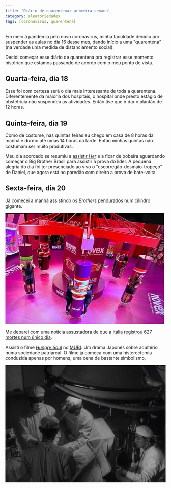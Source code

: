 ```yaml
---
title: 'Diário de quarentena: primeira semana'
category: aleatoriedades
tags: [coronavirus, quarentena]
---
```



Em meio à pandemia pelo novo coronavirus, minha faculdade decidiu por suspender as aulas no dia 16 desse mes, dando início a uma "quarentena" (na verdade uma medida de distanciamento social).

Decidi começar esse diário de quarentena pra registrar esse momento histórico que estamos passando de acordo com o meu ponto de vista.

## Quarta-feira, dia 18

Esse foi com certeza será o dia mais interessante de toda a quarentena. Diferentemente da maioria dos hospitais, o hospital onde presto estágio de obstetrícia não suspendeu as atividades. Então tive que ir dar o plantão de 12 horas.

## Quinta-feira, dia 19

Como de costume, nas quintas feiras eu chego em casa de 8 horas da manhã e durmo até umas 14 horas da tarde. Então minhas quintas não costumam ser muito produtivas.

Meu dia acordado se resumiu a [assistir *Her*](https://letterboxd.com/film/her/) e a ficar de bobeira aguardando começar o Big Brother Brasil para assistir à prova do lider. A pequena alegria do dia foi ter presenciado ao vivo o "escorregão-desmaio-tropeço" de Daniel, que agora está no paredão com direiro a prova de bate-volta.


## Sexta-feira, dia 20

Já comecei a manhã assistindo os *Brothers* pendurados num cilindro gigante.

![Prova do líder](/assets/2020/prova-lider-cilindro-gigante.jpg)

Me deparei com uma notícia assustadora de que a [Itália registrou 627 mortes num único dia](https://g1.globo.com/mundo/noticia/2020/03/20/numero-de-mortos-na-italia-por-novo-coronavirus-passa-de-4-mil.ghtml).

Assisti o filme [*Hungry Soul*](https://letterboxd.com/film/hungry-soul/) no [MUBI](https://mubi.com/pt/films/hungry-soul). Um drama Japonês sobre adultério numa sociedade patriarcal. O filme já começa com uma histerectomia conduzida apenas por homens, uma cena de bastante simbolismo.

![Hungry Souls cena da histerectomia](/assets/2020/histerectomia-hungry-souls.jpeg)

